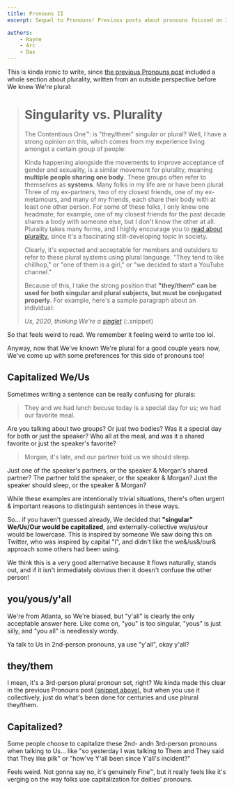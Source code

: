 ```yaml
---
title: Pronouns II
excerpt: Sequel to Pronouns! Previous posts about pronouns focused on 3rd-person singular pronouns. Now that We're openly plural, We wanna talk about plural pronouns!

authors:
    - Rayne
    - Arc
    - Dax
---
```


This is kinda ironic to write, since [the previous Pronouns post](/Pronouns) included a whole section about plurality, written from an outside perspective before We knew We're plural:

> # Singularity vs. Plurality #
> 
> The Contentious One™: is "they/them" singular or plural? Well, I have a strong opinion on this, which comes from my experience living amongst a certain group of people:
> 
> Kinda happening alongside the movements to improve acceptance of gender and sexuality, is a similar movement for plurality, meaning **multiple people sharing one body**. These groups often refer to themselves as **systems**. Many folks in my life are or have been plural: Three of my ex-partners, two of my closest friends, one of my ex-<span class="help" title="A metamour is one's partner's other partner">metamours</span>, and many of my friends, each share their body with at least one other person. For some of these folks, I only knew one headmate; for example, one of my closest friends for the past decade shares a body with someone else, but I don't know the other at all. Plurality takes many forms, and I highly encourage you to [read about plurality](https://en.wikipedia.org/wiki/Multiplicity_(psychology)), since it's a fascinating still-developing topic in society.
> 
> Clearly, it's expected and acceptable for members and outsiders to refer to these plural systems using plural language. "They tend to like chillhop," or "one of them is a girl," or "we decided to start a YouTube channel."
> 
> Because of this, I take the strong position that **"they/them" can be used for both singular and plural subjects, but must be conjugated properly**. For example, here's a sample paragraph about an individual:
>
> <cite>Us, 2020, thinking We're a [singlet](https://pluralpedia.org/w/Singlet)</cite>
{:.snippet}

So that feels weird to read. We remember it feeling weird to write too lol.

Anyway, now that We've known We're plural for a good couple years now, We've come up with some preferences for this side of pronouns too!



## Capitalized We/Us

Sometimes writing a sentence can be really confusing for plurals:

> They and we had lunch becuse today is a special day for us; we had our favorite meal.

Are you talking about two groups? Or just two bodies? Was it a special day for both or just the speaker? Who all at the meal, and was it a shared favorite or just the speaker's favorite?

> Morgan, it's late, and our partner told us we should sleep.

Just one of the speaker's partners, or the speaker & Morgan's shared partner? The partner told the speaker, or the speaker & Morgan? Just the speaker should sleep, or the speaker & Morgan?

While these examples are intentionally trivial situations, there's often urgent & important reasons to distinguish sentences in these ways.

So... if you haven't guessed already, We decided that **"singular" We/Us/Our would be capitalized**, and externally-collective we/us/our would be lowercase. This is inspired by someone We saw doing this on Twitter, who was inspired by capital "I", and didn't like the we&/us&/our& approach some others had been using.

We think this is a very good alternative because it flows naturally, stands out, and if it isn't immediately obvious then it doesn't confuse the other person!



## you/yous/y'all

We're from Atlanta, so We're biased, but "y'all" is clearly the only acceptable answer here. Like come on, "you" is too singular, "yous" is just silly, and "you all" is needlessly wordy.

Ya talk to Us in 2nd-person pronouns, ya use "y'all", okay y'all?



## they/them

I mean, it's a 3rd-person plural pronoun set, right? We kinda made this clear in the previous Pronouns post [(snippet above)](#singularity-vs-plurality), but when you use it collectively, just do what's been done for centuries and use plrural they/them.



## Capitalized?

Some people choose to capitalize these 2nd- andn 3rd-person pronouns when talking to Us... like "so yesterday I was talking to Them and They said that They like pilk" or "how've Y'all been since Y'all's incident?"

Feels weird. Not gonna say no, it's genuinely Fine™, but it really feels like it's verging on the way folks use capitalization for deities' pronouns.